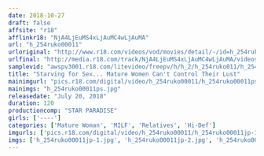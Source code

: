 ```yaml
---
date: 2018-10-27
draft: false
affsite: "r18"
afflinkr18: "NjA4LjEuMS4xLjAuMC4wLjAuMA"
url: "h_254ruko00011"
urloriginal: "http://www.r18.com/videos/vod/movies/detail/-/id=h_254ruko00011"
urlfinal: "http://media.r18.com/track/NjA4LjEuMS4xLjAuMC4wLjAuMA/videos/vod/movies/detail/-/id=h_254ruko00011"
samplevid: "awspv3001.r18.com/litevideo/freepv/h/h_2/h_254ruko011/h_254ruko011_dmb_w.mp4"
title: "Starving for Sex... Mature Women Can't Control Their Lust"
mainimgurl: "pics.r18.com/digital/video/h_254ruko00011/h_254ruko00011ps.jpg"
mainimgs: "h_254ruko00011ps.jpg"
releasedate: "July 20, 2018"
duration: 120
productioncomp: "STAR PARADISE"
girls: ['----']
categories: ['Mature Woman', 'MILF', 'Relatives', 'Hi-Def']
imgurls: ['pics.r18.com/digital/video/h_254ruko00011/h_254ruko00011jp-1.jpg', 'pics.r18.com/digital/video/h_254ruko00011/h_254ruko00011jp-2.jpg', 'pics.r18.com/digital/video/h_254ruko00011/h_254ruko00011jp-3.jpg', 'pics.r18.com/digital/video/h_254ruko00011/h_254ruko00011jp-4.jpg', 'pics.r18.com/digital/video/h_254ruko00011/h_254ruko00011jp-5.jpg', 'pics.r18.com/digital/video/h_254ruko00011/h_254ruko00011jp-6.jpg', 'pics.r18.com/digital/video/h_254ruko00011/h_254ruko00011jp-7.jpg', 'pics.r18.com/digital/video/h_254ruko00011/h_254ruko00011jp-8.jpg', 'pics.r18.com/digital/video/h_254ruko00011/h_254ruko00011jp-9.jpg', 'pics.r18.com/digital/video/h_254ruko00011/h_254ruko00011jp-10.jpg', 'pics.r18.com/digital/video/h_254ruko00011/h_254ruko00011jp-11.jpg', 'pics.r18.com/digital/video/h_254ruko00011/h_254ruko00011jp-12.jpg', 'pics.r18.com/digital/video/h_254ruko00011/h_254ruko00011jp-13.jpg', 'pics.r18.com/digital/video/h_254ruko00011/h_254ruko00011jp-14.jpg', 'pics.r18.com/digital/video/h_254ruko00011/h_254ruko00011jp-15.jpg', 'pics.r18.com/digital/video/h_254ruko00011/h_254ruko00011jp-16.jpg', 'pics.r18.com/digital/video/h_254ruko00011/h_254ruko00011jp-17.jpg', 'pics.r18.com/digital/video/h_254ruko00011/h_254ruko00011jp-18.jpg', 'pics.r18.com/digital/video/h_254ruko00011/h_254ruko00011jp-19.jpg', 'pics.r18.com/digital/video/h_254ruko00011/h_254ruko00011jp-20.jpg']
imgs: ['h_254ruko00011jp-1.jpg', 'h_254ruko00011jp-2.jpg', 'h_254ruko00011jp-3.jpg', 'h_254ruko00011jp-4.jpg', 'h_254ruko00011jp-5.jpg', 'h_254ruko00011jp-6.jpg', 'h_254ruko00011jp-7.jpg', 'h_254ruko00011jp-8.jpg', 'h_254ruko00011jp-9.jpg', 'h_254ruko00011jp-10.jpg', 'h_254ruko00011jp-11.jpg', 'h_254ruko00011jp-12.jpg', 'h_254ruko00011jp-13.jpg', 'h_254ruko00011jp-14.jpg', 'h_254ruko00011jp-15.jpg', 'h_254ruko00011jp-16.jpg', 'h_254ruko00011jp-17.jpg', 'h_254ruko00011jp-18.jpg', 'h_254ruko00011jp-19.jpg', 'h_254ruko00011jp-20.jpg']
---
```

